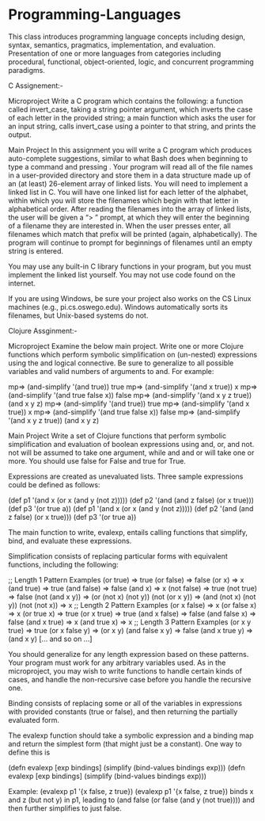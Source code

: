 # Programming-Languages
This class introduces programming language concepts including design, syntax, semantics, pragmatics, implementation, and evaluation. Presentation of one or more languages from categories including procedural, functional, object-oriented, logic, and concurrent programming paradigms.

C Assignement:-

Microproject
Write a C program which contains the following: a function called invert_case, taking a string pointer argument, which inverts the case of each letter in the provided string; a main function which asks the user for an input string, calls invert_case using a pointer to that string, and prints the output.

Main Project
In this assignment you will write a C program which produces auto-complete suggestions, similar to what Bash does when beginning to type a command and pressing . Your program will read all of the file names in a user-provided directory and store them in a data structure made up of an (at least) 26-element array of linked lists. You will need to implement a linked list in C. You will have one linked list for each letter of the alphabet, within which you will store the filenames which begin with that letter in alphabetical order. After reading the filenames into the array of linked lists, the user will be given a “> ” prompt, at which they will enter the beginning of a filename they are interested in. When the user presses enter, all filenames which match that prefix will be printed (again, alphabetically). The program will continue to prompt for beginnings of filenames until an empty string is entered.

You may use any built-in C library functions in your program, but you must implement the linked list yourself. You may not use code found on the internet.

If you are using Windows, be sure your project also works on the CS Linux machines (e.g., pi.cs.oswego.edu). Windows automatically sorts its filenames, but Unix-based systems do not.


Clojure Assginment:-

Microproject
Examine the below main project. Write one or more Clojure functions which perform symbolic simplification on (un-nested) expressions using the and logical connective. Be sure to generalize to all possible variables and valid numbers of arguments to and. For example: 

mp=> (and-simplify '(and true))
true
mp=> (and-simplify '(and x true))
x
mp=> (and-simplify '(and true false x))
false
mp=> (and-simplify '(and x y z true))
(and x y z)
mp=> (and-simplify '(and true))
true
mp=> (and-simplify '(and x true))
x
mp=> (and-simplify '(and true false x))
false
mp=> (and-simplify '(and x y z true))
(and x y z)

Main Project
Write a set of Clojure functions that perform symbolic simplification and evaluation of boolean expressions using and, or, and not. not will be assumed to take one argument, while and and or will take one or more. You should use false for False and true for True.

Expressions are created as unevaluated lists. Three sample expressions could be defined as follows:

 (def p1 '(and x (or x (and y (not z)))))
 (def p2 '(and (and z false) (or x true)))
 (def p3 '(or true a))
 (def p1 '(and x (or x (and y (not z)))))
 (def p2 '(and (and z false) (or x true)))
 (def p3 '(or true a))

The main function to write, evalexp, entails calling functions that simplify, bind, and evaluate these expressions.

Simplification consists of replacing particular forms with equivalent functions, including the following:

;; Length 1 Pattern Examples
(or true) => true
(or false) => false
(or x) => x
(and true) => true
(and false) => false
(and x) => x
(not false) => true
(not true) => false
(not (and x y)) => (or (not x) (not y))
(not (or x y)) => (and (not x) (not y))
(not (not x)) => x
;; Length 2 Pattern Examples
(or x false) => x
(or false x) => x
(or true x) => true
(or x true) => true
(and x false) => false
(and false x) => false
(and x true) => x
(and true x) => x
;; Length 3 Pattern Examples
(or x y true) => true
(or x false y) => (or x y)
(and false x y) => false
(and x true y) => (and x y)
[... and so on ...]

You should generalize for any length expression based on these patterns. Your program must work for any arbitrary variables used. As in the microproject, you may wish to write functions to handle certain kinds of cases, and handle the non-recursive case before you handle the recursive one.

Binding consists of replacing some or all of the variables in expressions with provided constants (true or false), and then returning the partially evaluated form.

The evalexp function should take a symbolic expression and a binding map and return the simplest form (that might just be a constant). One way to define this is

  (defn evalexp [exp bindings] (simplify (bind-values bindings exp)))
  (defn evalexp [exp bindings] (simplify (bind-values bindings exp)))

Example:
(evalexp p1 '{x false, z true})
(evalexp p1 '{x false, z true})
binds x and z (but not y) in p1, leading to (and false (or false (and y (not true)))) and then further simplifies to just false.


